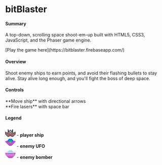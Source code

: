 # bitBlaster
<h4>Summary</h4>
  <p> A top-down, scrolling space shoot-em-up built with HTML5, CSS3, JavaScript, and the Phaser game engine.</p>
  <p> [Play the game here](https://bitblaster.firebaseapp.com/) </p>
<h4>Overview</h4>
  <p> Shoot enemy ships to earn points, and avoid their flashing bullets to stay alive. Stay alive long enough, and you'll fight the boss of deep space.</p>
<h4>Controls</h4>
  <div>**Move ship** with directional arrows</div>
  <div>**Fire lasers** with space bar</div>
<h4>Legend</h4>
  <div><img src="app/assets/heroShip.png"> - <strong>player ship</strong></div>
  <div><img src="app/assets/UFOShip.png"> - <strong>enemy UFO</strong></div>
  <div><img src="app/assets/bomberShip.png"> - <strong>enemy bomber</strong></div>
